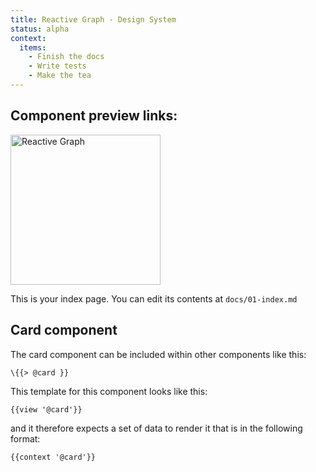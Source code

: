 ```yaml
---
title: Reactive Graph - Design System
status: alpha
context:
  items:
    - Finish the docs
    - Write tests
    - Make the tea
---
```


## Component preview links:

<img src="{{ path '/logo/full/reactive-graph-full-mexican-pink.svg' }}" style="height: 240px;" alt="Reactive Graph">


This is your index page. You can edit its contents at `docs/01-index.md`

## Card component

The card component can be included within other components like this:

```
\{{> @card }}
```

This template for this component looks like this:

```
{{view '@card'}}
```

and it therefore expects a set of data to render it that is in the following format:

```
{{context '@card'}}
```
